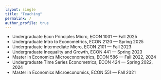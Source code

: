 ```yaml
---
layout: single
title: "Teaching"
permalink: /
author_profile: true
---
```


- Undergraduate Econ Principles Micro, ECON 1001 — Fall 2025  
- Undergraduate Intro to Econometrics, ECON 2120 — Spring 2025  
- Undergraduate Intermediate Micro, ECON 2101 — Fall 2023  
- Undergraduate Inequality and Growth, ECON 441 — Spring 2023  
- Master in Economics Microeconometrics, ECON 586 — Fall 2022, 2024  
- Undergraduate Time Series Econometrics, ECON 424 — Spring 2022, 2024  
- Master in Economics Microeconomics, ECON 551 — Fall 2021
